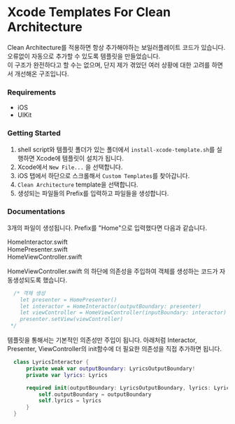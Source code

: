 # Xcode Templates For Clean Architecture
Clean Architecture를 적용하면 항상 추가해야하는 보일러플레이트 코드가 있습니다.   
오류없이 자동으로 추가할 수 있도록 템플릿을 만들었습니다.    
이 구조가 완전하다고 할 수는 없으며, 단지 제가 겪었던 여러 상황에 대한 고려를 하면서 개선해온 구조입니다.

### Requirements
- iOS   
- UIKit   

### Getting Started
1. shell script와 템플릿 폴더가 있는 폴더에서 `install-xcode-template.sh`를 실행하면 Xcode에 템플릿이 설치가 됩니다.
1. Xcode에서 `New File...` 을 선택합니다.
2. iOS 탭에서 하단으로 스크롤해서 `Custom Templates`를 찾아갑니다.
3. `Clean Architecture` template을 선택합니다.
4. 생성되는 파일들의 Prefix를 입력하고 파일들을 생성합니다.

### Documentations
3개의 파일이 생성됩니다. Prefix를 "Home"으로 입력했다면 다음과 같습니다.
   
HomeInteractor.swift   
HomePresenter.swift   
HomeViewController.swift   
   
HomeViewController.swift 의 하단에 의존성을 주입하여 객체를 생성하는 코드가 자동생성되도록 했습니다.

```swift
  /* 객체 생성
    let presenter = HomePresenter()
    let interactor = HomeInteractor(outputBoundary: presenter)
    let viewController = HomeViewController(inputBoundary: interactor)
    presenter.setView(viewController)
 */
```

템플릿을 통해서는 기본적인 의존성만 주입이 됩니다.
아래처럼 Interactor, Presenter, ViewController의 init함수에 더 필요한 의존성을 직접 추가하면 됩니다.

```swift
  class LyricsInteractor {
      private weak var outputBoundary: LyricsOutputBoundary!
      private var lyrics: Lyrics

      required init(outputBoundary: LyricsOutputBoundary, lyrics: Lyrics) {
          self.outputBoundary = outputBoundary
          self.lyrics = lyrics
      }
  }
```






 
